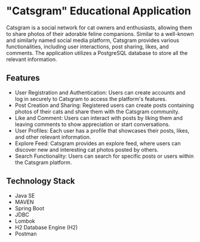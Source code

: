 # "Catsgram" Educational Application

Catsgram is a social network for cat owners and enthusiasts, allowing them to share photos of their adorable feline 
companions. Similar to a well-known and similarly named social media platform, Catsgram provides various functionalities, 
including user interactions, post sharing, likes, and comments. 
The application utilizes a PostgreSQL database to store all the relevant information.

## Features

- User Registration and Authentication: Users can create accounts and log in securely to Catsgram to access the platform's features.
- Post Creation and Sharing: Registered users can create posts containing photos of their cats and share them with the Catsgram community.
- Like and Comment: Users can interact with posts by liking them and leaving comments to show appreciation or start conversations.
- User Profiles: Each user has a profile that showcases their posts, likes, and other relevant information.
- Explore Feed: Catsgram provides an explore feed, where users can discover new and interesting cat photos posted by others.
- Search Functionality: Users can search for specific posts or users within the Catsgram platform.

## Technology Stack

- Java SE
- MAVEN
- Spring Boot
- JDBC
- Lombok
- H2 Database Engine (H2)
- Postman
  
  
  
  
  
  
  